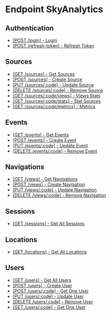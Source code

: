 # Endpoint SkyAnalytics

## Authentication
- [[POST /login] - Login](auth/login.md)
- [[POST /refresh-token] - Refresh Token](auth/refresh-token.md)

## Sources
- [[GET /sources] - Get Sources](sources/getAll.md)
- [[POST /sources] - Create Source](sources/create.md)
- [[PUT /sources/:code] - Update Source](sources/update.md)
- [[DELETE /sources/:code] - Remove Source](sources/remove.md)
- [[GET /sources/:code/views] - Views Stats](sources/views.md)
- [[GET /sources/:code/stats] - Stat Sources](sources/stats.md)
- [[GET /sources/:code/metrics] - Metrics](sources/metrics.md)

## Events
- [[GET /events] - Get Events](events/getAll.md)
- [[POST /events] - Create Event](events/create.md)
- [[PUT /events/:code] - Update Event](events/update.md)
- [[DELETE /events/:code] - Remove Event](events/remove.md)

## Navigations
- [[GET /views] - Get Navigations](views/getAll.md)
- [[POST /views] - Create Navigation](views/create.md)
- [[PUT /views/:code] - Update Navigation](views/update.md)
- [[DELETE /views/:code] - Remove Navigation](views/remove.md)

## Sessions
- [[GET /sessions] - Get All Sessions](sessions/getAll.md)

## Locations
- [[GET /locations] - Get All Locations](locations/getAll.md)

## Users
- [[GET /users] - Get All Users](users/getAll.md)
- [[POST /users] - Create User](users/create.md)
- [[POST /users/:code] - Get One User](users/getOne.md)
- [[PUT /users/:code] - Update User](users/update.md)
- [[DELETE /users/:code] - Remove User](users/remove.md)
- [[GET /users/:code] - Get One User](users/getOne.md)